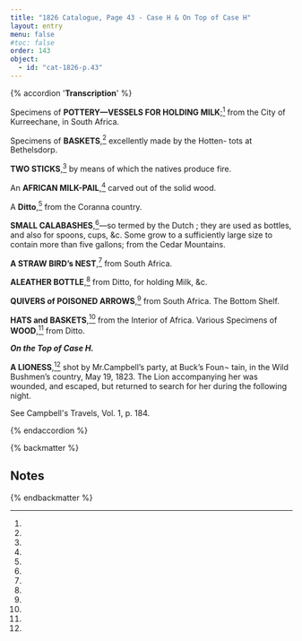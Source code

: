 ```yaml
---
title: "1826 Catalogue, Page 43 - Case H & On Top of Case H"
layout: entry
menu: false
#toc: false
order: 143
object:
  - id: "cat-1826-p.43"
---
```


{% accordion '**Transcription**' %}

Specimens of **POTTERY—VESSELS FOR HOLDING MILK**;[^1]
from the City of Kurreechane, in South Africa.

Specimens of **BASKETS**,[^2] excellently made by the Hotten-
tots at Bethelsdorp.

**TWO STICKS**,[^3] by means of which the natives produce fire.

An **AFRICAN MILK-PAIL**,[^4] carved out of the solid wood.

A **Ditto**,[^5] from the Coranna country.

**SMALL CALABASHES**,[^6]—so termed by the Dutch ; they
are used as bottles, and also for spoons, cups, &c.
Some grow to a sufficiently large size to contain more
than five gallons; from the Cedar Mountains.

**A STRAW BIRD’s NEST**,[^7] from South Africa.

**ALEATHER BOTTLE**,[^8] from Ditto, for holding Milk, &c.

**QUIVERS of POISONED ARROWS**,[^9] from South Africa.
The Bottom Shelf.

**HATS and BASKETS**,[^10] from the Interior of Africa.
Various Specimens of **WOOD**,[^11] from Ditto.


***On the Top of Case H.***


**A LIONESS**,[^12] shot by Mr.Campbell’s party, at Buck’s Foun¬
tain, in the Wild Bushmen’s country, May 19, 1823.
The Lion accompanying her was wounded, and
escaped, but returned to search for her during the
following night.

See Campbell's Travels, Vol. 1, p. 184.

{% endaccordion %}

{% backmatter %}

## Notes

[^1]:
[^2]:
[^3]:
[^4]:
[^5]:
[^6]:
[^7]:
[^8]:
[^9]:
[^10]:
[^11]:
[^12]:

{% endbackmatter %}


